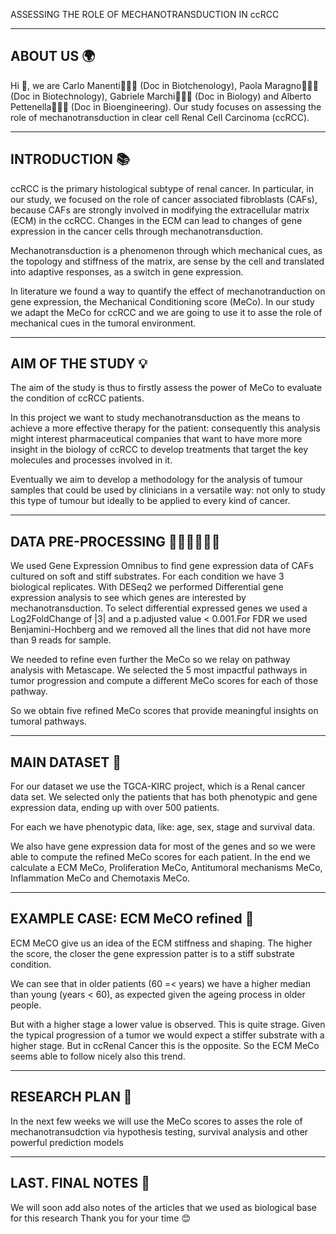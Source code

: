 ASSESSING THE ROLE OF MECHANOTRANSDUCTION IN ccRCC

---------------------------------------------------------------------------------------------------
ABOUT US 🌍
---------------------------------------------------------------------------------------------------
Hi 👋, we are Carlo Manenti👨🏻‍🔬 (Doc in Biotchenology), Paola Maragno👩🏼‍🔬(Doc in Biotechnology), Gabriele Marchi👨🏻‍🔬 (Doc in Biology) and Alberto Pettenella👨🏻‍🔬 (Doc in Bioengineering).
Our study focuses on  assessing  the role of mechanotransduction in clear cell Renal Cell Carcinoma (ccRCC).


---------------------------------------------------------------------------------------------------
INTRODUCTION 📚
---------------------------------------------------------------------------------------------------
ccRCC is the primary histological subtype of renal cancer. 
In particular, in our study, we focused on the role of cancer associated fibroblasts (CAFs), because CAFs are strongly involved in modifying the extracellular matrix (ECM) in the ccRCC. Changes in the ECM can lead to changes of gene expression in the cancer cells through mechanotransduction.

Mechanotransduction is a phenomenon through which mechanical cues, as the topology and stiffness of the matrix, are sense by the cell and translated into adaptive responses, as a switch in gene expression. 

In literature we found a way to quantify the effect of mechanotranduction on gene expression, the Mechanical Conditioning score (MeCo). In our study we adapt the MeCo for ccRCC and we are going to use it to asse the role of mechanical cues in the tumoral environment. 



---------------------------------------------------------------------------------------------------
 AIM OF THE STUDY 💡
---------------------------------------------------------------------------------------------------
The aim of the study is thus to firstly assess the power of MeCo to evaluate the condition of ccRCC patients. 

In this project we want to study mechanotransduction as the means to achieve a more effective therapy for the patient: consequently this analysis might interest pharmaceutical companies that want to have more more insight in the biology of ccRCC to develop treatments that target the key molecules and processes involved in it. 

Eventually we aim to develop a methodology for the analysis of tumour samples that could be used by clinicians in a versatile way: not only to study this type of tumour but ideally to be applied to every kind of cancer.



---------------------------------------------------------------------------------------------------
DATA PRE-PROCESSING 👩🏼‍💻🧑🏻‍💻
---------------------------------------------------------------------------------------------------
We used Gene Expression Omnibus to find gene expression data of CAFs cultured on soft and stiff substrates. For each condition we have 3 biological replicates. With DESeq2 we performed Differential gene expression analysis to see which genes are interested by mechanotransduction. To select differential expressed genes we used a Log2FoldChange of |3| and a p.adjusted value < 0.001.For FDR we used Benjamini-Hochberg and we removed all the lines that did not have more than 9 reads for sample. 

We needed to refine even further the MeCo so we relay on pathway analysis with Metascape. We selected the 5 most impactful pathways in tumor progression and compute a different MeCo scores for each of those pathway. 

So we obtain five refined MeCo scores that provide meaningful insights on tumoral pathways. 


---------------------------------------------------------------------------------------------------
MAIN DATASET 💾
---------------------------------------------------------------------------------------------------
For our dataset we use the TGCA-KIRC project, which is a Renal cancer data set. 
We selected only the patients that has both phenotypic and gene expression data, ending up with over 500 patients. 

For each we have phenotypic data, like: age, sex, stage and survival data. 

We also have gene expression data for most of the genes and so we were able to compute the refined MeCo scores for each patient. In the end we calculate a ECM MeCo, Proliferation MeCo, Antitumoral mechanisms MeCo, Inflammation MeCo and Chemotaxis MeCo. 



---------------------------------------------------------------------------------------------------
EXAMPLE CASE: ECM MeCO refined 🔎
---------------------------------------------------------------------------------------------------
ECM MeCO give us an idea of the ECM stiffness and shaping. The higher the score, the closer the  gene expression patter is to a stiff substrate condition. 

We can see that in older patients (60 =< years) we have a higher median than young (years < 60), as expected given the ageing process in older people.

But with a higher stage a lower value is observed. This is quite strage. Given the typical progression of a tumor we would expect a stiffer substrate with a higher stage. But in ccRenal Cancer this is the opposite. So the ECM MeCo seems able to follow nicely also this trend.



---------------------------------------------------------------------------------------------------
 RESEARCH PLAN 🚀
---------------------------------------------------------------------------------------------------
In the next few weeks we will use the MeCo scores to asses the role of mechanotransudction via hypothesis testing, survival analysis and other powerful prediction models






---------------------------------------------------------------------------------------------------
LAST. FINAL NOTES 👋
---------------------------------------------------------------------------------------------------
We will soon add also notes of the articles that we used as biological base for this research
Thank you for your time 😊
